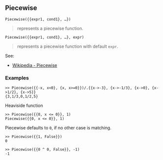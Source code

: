 ## Piecewise

```  
Piecewise({{expr1, cond1}, …})
```   
> represents a piecewise function. 

```  
Piecewise({{expr1, cond1}, …}, expr)
```   
> represents a piecewise function with default `expr`.

See:

* [Wikipedia - Piecewise](http://en.wikipedia.org/wiki/Piecewise)

### Examples

```   
>> Piecewise({{-x, x<0}, {x, x>=0}})/.{{x->-3}, {x->-1/3}, {x->0}, {x->1/2}, {x->5}}
{3,1/3,0,1/2,5}
```  

Heaviside function
```
>> Piecewise({{0, x <= 0}}, 1)    
Piecewise({{0, x <= 0}}, 1)         
```

Piecewise defaults to `0`, if no other case is matching.    
```
>> Piecewise({{1, False}})    
0    
 	
>> Piecewise({{0 ^ 0, False}}, -1)    
-1    
```